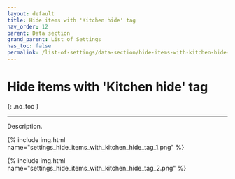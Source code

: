```yaml
---
layout: default
title: Hide items with 'Kitchen hide' tag
nav_order: 12
parent: Data section
grand_parent: List of Settings
has_toc: false
permalink: /list-of-settings/data-section/hide-items-with-kitchen-hide-tag
---
```


# Hide items with 'Kitchen hide' tag
{: .no_toc }

---

Description.

{% include img.html name="settings_hide_items_with_kitchen_hide_tag_1.png" %}

{% include img.html name="settings_hide_items_with_kitchen_hide_tag_2.png" %}
